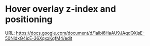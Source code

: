 # Hover overlay z-index and positioning

URL: https://docs.google.com/document/d/1albi6HaAU9JAqdQXjsE-50NidxG4icE-36XqxxKgfM4/edit
